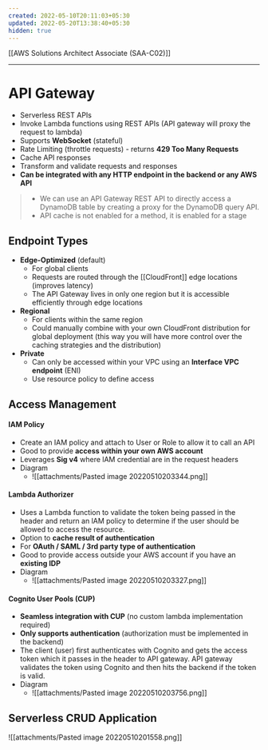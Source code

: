 ```yaml
---
created: 2022-05-10T20:11:03+05:30
updated: 2022-05-20T13:38:40+05:30
hidden: true
---
```

[[AWS Solutions Architect Associate (SAA-C02)]]

---
# API Gateway
- Serverless REST APIs
- Invoke Lambda functions using REST APIs (API gateway will proxy the request to lambda)
- Supports **WebSocket** (stateful)
- Rate Limiting (throttle requests) - returns **429 Too Many Requests**
- Cache API responses
- Transform and validate requests and responses
- **Can be integrated with any HTTP endpoint in the backend or any AWS API**

> - We can use an API Gateway REST API to directly access a DynamoDB table by creating a proxy for the DynamoDB query API.
> - API cache is not enabled for a method, it is enabled for a stage

## Endpoint Types
-   **Edge-Optimized** (default)
    -   For global clients
    -   Requests are routed through the [[CloudFront]] edge locations (improves latency)
    -   The API Gateway lives in only one region but it is accessible efficiently through edge locations
-   **Regional**
    -   For clients within the same region
    -   Could manually combine with your own CloudFront distribution for global deployment (this way you will have more control over the caching strategies and the distribution)
-   **Private**
    -   Can only be accessed within your VPC using an **Interface VPC endpoint** (ENI)
    -   Use resource policy to define access

## Access Management
#### IAM Policy
-   Create an IAM policy and attach to User or Role to allow it to call an API
-   Good to provide **access within your own AWS account**
-   Leverages **Sig v4** where lAM credential are in the request headers
- Diagram
	- ![[attachments/Pasted image 20220510203344.png]]

#### Lambda Authorizer
-   Uses a Lambda function to validate the token being passed in the header and return an lAM policy to determine if the user should be allowed to access the resource.
-   Option to **cache result of authentication**
-   For **OAuth / SAML / 3rd party type of authentication**
- Good to provide access outside your AWS account if you have an **existing IDP**
- Diagram
	- ![[attachments/Pasted image 20220510203327.png]]

#### Cognito User Pools (CUP)
- **Seamless integration with CUP** (no custom lambda implementation required)
- **Only supports authentication** (authorization must be implemented in the backend)
- The client (user) first authenticates with Cognito and gets the access token which it passes in the header to API gateway. API gateway validates the token using Cognito and then hits the backend if the token is valid.
- Diagram
	- ![[attachments/Pasted image 20220510203756.png]]

## Serverless CRUD Application
![[attachments/Pasted image 20220510201558.png]]